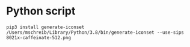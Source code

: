 # Python script

```
pip3 install generate-iconset
/Users/mschreib/Library/Python/3.8/bin/generate-iconset --use-sips 8021x-caffeinate-512.png
```